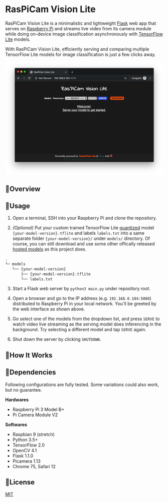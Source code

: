 # RasPiCam Vision Lite

RasPiCam Vision Lite is a minimalistic and lightweight [Flask](https://palletsprojects.com/p/flask) web app that serves on [Raspberry Pi](https://www.raspberrypi.org) and streams live video from its camera module while doing on-device image classification asynchronously with [TensorFlow Lite](https://www.tensorflow.org/lite) models. 

With RasPiCam Vision Lite, efficiently serving and comparing multiple TensorFlow Lite models for image classification is just a few clicks away.

![demo](img/demo.png)

## :strawberry:Overview



## :strawberry:Usage

1. Open a terminal, SSH into your Raspberry Pi and clone the repository.

2. *(Optional)* Put your custom trained TensorFlow Lite [quantized](https://www.tensorflow.org/lite/performance/post_training_quantization) model `{your-model-version}.tflite` and labels `labels.txt` into a same separate folder `{your-model-version}/` under `models/` directory. Of course, you can still download and use some other offically released [hosted models](https://www.tensorflow.org/lite/guide/hosted_models#quantized_models) as this project does.

```
.
└─ models
   └── {your-model-version}
       ├── {your-model-version}.tflite
       └── labels.txt
```


3. Start a Flask web server by ```python3 main.py``` under repository root.

4. Open a browser and go to the IP address (e.g. `192.168.0.104:5000`) distributed to Raspberry Pi in your local network. You'll be greeted by the web interface as shown above.

5. Go select one of the models from the dropdown list, and press `SERVE` to watch video live streaming as the serving model does inferencing in the background. Try selecting a different model and tap `SERVE` again. 

6. Shut down the server by clicking `SHUTDOWN`.

## :strawberry:How It Works



## :strawberry:Dependencies

Following configurations are fully tested. Some variations could also work, but no guarantee.

**Hardwares**
- Raspberry Pi 3 Model B+
- Pi Camera Module V2

**Softwares**
- Raspbian 9 (stretch)
- Python 3.5+
- TensorFlow 2.0 
- OpenCV 4.1
- Flask 1.1.0
- Picamera 1.13
- Chrome 75, Safari 12

## :strawberry:License

[MIT](https://github.com/jingw222/raspicam_vision_lite/blob/master/LICENSE)